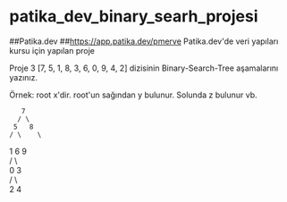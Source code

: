 # patika_dev_binary_searh_projesi  
##Patika.dev ##https://app.patika.dev/pmerve Patika.dev'de veri yapıları kursu için yapılan proje  
  
Proje 3 [7, 5, 1, 8, 3, 6, 0, 9, 4, 2] dizisinin Binary-Search-Tree aşamalarını yazınız.  
  
Örnek: root x'dir. root'un sağından y bulunur. Solunda z bulunur vb.  
  
       7  
      / \  
     5   8   
    / \    \  
   1   6    9  
  / \  
 0   3  
     / \  
    2    4  
